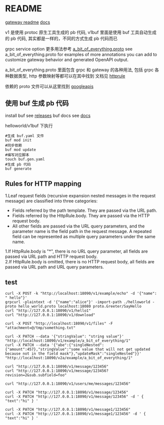# README

[gateway readme](https://github.com/grpc-ecosystem/grpc-gateway)
[docs](https://grpc-ecosystem.github.io/grpc-gateway/)

v1 是使用 protoc 原生工具生成的 pb 代码, v1buf 里面是使用 buf 工具自动生成的 pb 代码, 其实都是一样的，不同的方式生成 pb 代码而已

grpc service option 更多用法参考 [a_bit_of_everything.proto](https://github.com/grpc-ecosystem/grpc-gateway/blob/main/examples/internal/proto/examplepb/a_bit_of_everything.proto)
see a_bit_of_everything.proto for examples of more annotations you can add to customize gateway behavior and generated OpenAPI output.

a_bit_of_everything.proto 里面包含 grpc 和 gateway 的各种用法, 包括 grpc 各种数据类型, http 参数映射等都可以在其中找到
文档见 [httprule](https://cloud.google.com/service-infrastructure/docs/service-management/reference/rpc/google.api#httprule)

依赖的 proto 文件可以从这里找到 [googleapis](https://github.com/googleapis/googleapis)

## 使用 buf 生成 pb 代码

install buf see [releases](https://github.com/bufbuild/buf/releases)
buf docs see [docs](https://docs.buf.build/generate/usage)

helloworld/v1buf 下执行  

```shell
#生成 buf.yaml 文件
buf mod init
#同步依赖
buf mod update
#编写对应脚本
touch buf.gen.yaml
#生成 pb 代码
buf generate
```

## Rules for HTTP mapping

1.Leaf request fields (recursive expansion nested messages in the request message) are classified into three categories:
 - Fields referred by the path template. They are passed via the URL path.
 - Fields referred by the HttpRule.body. They are passed via the HTTP request body.
 - All other fields are passed via the URL query parameters, and the parameter name is the field path in the request message. A repeated field can be represented as multiple query parameters under the same name.

1.If HttpRule.body is "*", there is no URL query parameter, all fields are passed via URL path and HTTP request body.   
2.If HttpRule.body is omitted, there is no HTTP request body, all fields are passed via URL path and URL query parameters.  

## test

```shell
curl -X POST -k "http://localhost:18090/v1/example/echo" -d '{"name": " hello"}'
grpcurl -plaintext -d '{"name":"alice"}' -import-path ./helloworld -proto hello_world.proto localhost:18080 proto.Greeter/SayHello
curl "http://127.0.0.1:18090/v1/hello1"
curl "http://127.0.0.1:18090/v1/download"

curl -X POST "http://localhost:18090/v1/files" -F "attachment=@/tmp/something.txt"

curl -X PATCH --data '{"stringValue": "string value"}' "http://localhost:18090/v1/example/a_bit_of_everything/1"
curl -X PATCH --data '{"abe":{"singleNested":{"amount":457},"stringValue":"some value that will not get updated because not in the field mask"},"updateMask":"singleNested"}}' "http://localhost:18090/v2a/example/a_bit_of_everything/1"

curl "http://127.0.0.1:18090/v1/message/123456"
curl "http://127.0.0.1:18090/v1/message/123456?revision=2&sub.subfield=foo"

curl "http://127.0.0.1:18090/v1/users/me/messages/123456"

curl -X PATCH "http://127.0.0.1:18090/v1/message/123456"
curl -X PATCH "http://127.0.0.1:18090/v1/message/123456" -d ' { "text":"hi" } '

curl -X PATCH "http://127.0.0.1:18090/v1/message1/123456"
curl -X PATCH "http://127.0.0.1:18090/v1/message1/123456" -d ' { "text":"hi" } '
```
